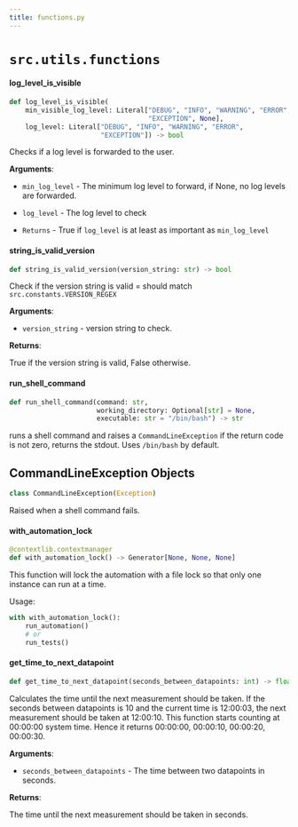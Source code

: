 ```yaml
---
title: functions.py
---
```


# `src.utils.functions`


#### log\_level\_is\_visible

```python
def log_level_is_visible(
    min_visible_log_level: Literal["DEBUG", "INFO", "WARNING", "ERROR",
                                   "EXCEPTION", None],
    log_level: Literal["DEBUG", "INFO", "WARNING", "ERROR",
                       "EXCEPTION"]) -> bool
```

Checks if a log level is forwarded to the user.

**Arguments**:

- `min_log_level` - The minimum log level to forward, if None, no log
  levels are forwarded.
- `log_level` - The log level to check
  
- `Returns` - True if `log_level` is at least as important as `min_log_level`


#### string\_is\_valid\_version

```python
def string_is_valid_version(version_string: str) -> bool
```

Check if the version string is valid = should match
`src.constants.VERSION_REGEX`

**Arguments**:

- `version_string` - version string to check.
  

**Returns**:

  True if the version string is valid, False otherwise.


#### run\_shell\_command

```python
def run_shell_command(command: str,
                      working_directory: Optional[str] = None,
                      executable: str = "/bin/bash") -> str
```

runs a shell command and raises a `CommandLineException`
if the return code is not zero, returns the stdout. Uses
`/bin/bash` by default.


## CommandLineException Objects

```python
class CommandLineException(Exception)
```

Raised when a shell command fails.


#### with\_automation\_lock

```python
@contextlib.contextmanager
def with_automation_lock() -> Generator[None, None, None]
```

This function will lock the automation with a file lock so that
only one instance can run at a time.

Usage:

```python
with with_automation_lock():
    run_automation()
    # or
    run_tests()
```


#### get\_time\_to\_next\_datapoint

```python
def get_time_to_next_datapoint(seconds_between_datapoints: int) -> float
```

Calculates the time until the next measurement should be taken. If the seconds
between datapoints is 10 and the current time is 12:00:03, the next measurement
should be taken at 12:00:10. This function starts counting at 00:00:00 system time.
Hence it returns 00:00:00, 00:00:10, 00:00:20, 00:00:30.

**Arguments**:

- `seconds_between_datapoints` - The time between two datapoints in seconds.
  

**Returns**:

  The time until the next measurement should be taken in seconds.